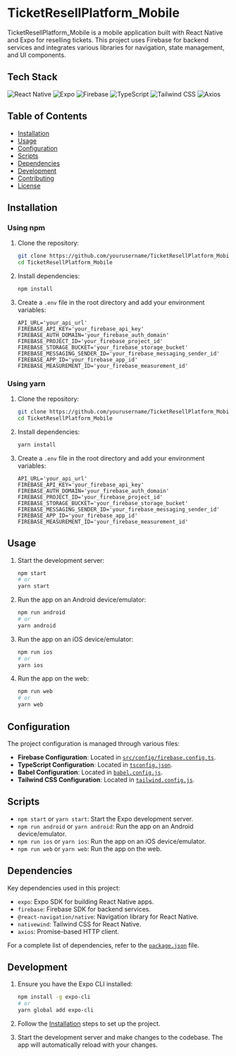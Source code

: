 # TicketResellPlatform_Mobile

TicketResellPlatform_Mobile is a mobile application built with React Native and Expo for reselling tickets. This project uses Firebase for backend services and integrates various libraries for navigation, state management, and UI components.

## Tech Stack

![React Native](https://img.shields.io/badge/React%20Native-20232A?style=for-the-badge&logo=react&logoColor=61DAFB)
![Expo](https://img.shields.io/badge/Expo-1B1F23?style=for-the-badge&logo=expo&logoColor=white)
![Firebase](https://img.shields.io/badge/Firebase-FFCA28?style=for-the-badge&logo=firebase&logoColor=white)
![TypeScript](https://img.shields.io/badge/TypeScript-007ACC?style=for-the-badge&logo=typescript&logoColor=white)
![Tailwind CSS](https://img.shields.io/badge/Tailwind_CSS-38B2AC?style=for-the-badge&logo=tailwind-css&logoColor=white)
![Axios](https://img.shields.io/badge/Axios-5A29E4?style=for-the-badge&logo=axios&logoColor=white)


## Table of Contents

- [Installation](#installation)
- [Usage](#usage)
- [Configuration](#configuration)
- [Scripts](#scripts)
- [Dependencies](#dependencies)
- [Development](#development)
- [Contributing](#contributing)
- [License](#license)

## Installation

### Using npm

1. Clone the repository:
    ```sh
    git clone https://github.com/yourusername/TicketResellPlatform_Mobile.git
    cd TicketResellPlatform_Mobile
    ```

2. Install dependencies:
    ```sh
    npm install
    ```

3. Create a `.env` file in the root directory and add your environment variables:
    ```env
    API_URL='your_api_url'
    FIREBASE_API_KEY='your_firebase_api_key'
    FIREBASE_AUTH_DOMAIN='your_firebase_auth_domain'
    FIREBASE_PROJECT_ID='your_firebase_project_id'
    FIREBASE_STORAGE_BUCKET='your_firebase_storage_bucket'
    FIREBASE_MESSAGING_SENDER_ID='your_firebase_messaging_sender_id'
    FIREBASE_APP_ID='your_firebase_app_id'
    FIREBASE_MEASUREMENT_ID='your_firebase_measurement_id'
    ```

### Using yarn

1. Clone the repository:
    ```sh
    git clone https://github.com/yourusername/TicketResellPlatform_Mobile.git
    cd TicketResellPlatform_Mobile
    ```

2. Install dependencies:
    ```sh
    yarn install
    ```

3. Create a `.env` file in the root directory and add your environment variables:
    ```env
    API_URL='your_api_url'
    FIREBASE_API_KEY='your_firebase_api_key'
    FIREBASE_AUTH_DOMAIN='your_firebase_auth_domain'
    FIREBASE_PROJECT_ID='your_firebase_project_id'
    FIREBASE_STORAGE_BUCKET='your_firebase_storage_bucket'
    FIREBASE_MESSAGING_SENDER_ID='your_firebase_messaging_sender_id'
    FIREBASE_APP_ID='your_firebase_app_id'
    FIREBASE_MEASUREMENT_ID='your_firebase_measurement_id'
    ```

## Usage

1. Start the development server:
    ```sh
    npm start
    # or
    yarn start
    ```

2. Run the app on an Android device/emulator:
    ```sh
    npm run android
    # or
    yarn android
    ```

3. Run the app on an iOS device/emulator:
    ```sh
    npm run ios
    # or
    yarn ios
    ```

4. Run the app on the web:
    ```sh
    npm run web
    # or
    yarn web
    ```

## Configuration

The project configuration is managed through various files:

- **Firebase Configuration**: Located in [`src/config/firebase.config.ts`](src/config/firebase.config.ts).
- **TypeScript Configuration**: Located in [`tsconfig.json`](tsconfig.json).
- **Babel Configuration**: Located in [`babel.config.js`](babel.config.js).
- **Tailwind CSS Configuration**: Located in [`tailwind.config.js`](tailwind.config.js).

## Scripts

- `npm start` or `yarn start`: Start the Expo development server.
- `npm run android` or `yarn android`: Run the app on an Android device/emulator.
- `npm run ios` or `yarn ios`: Run the app on an iOS device/emulator.
- `npm run web` or `yarn web`: Run the app on the web.

## Dependencies

Key dependencies used in this project:

- `expo`: Expo SDK for building React Native apps.
- `firebase`: Firebase SDK for backend services.
- `@react-navigation/native`: Navigation library for React Native.
- `nativewind`: Tailwind CSS for React Native.
- `axios`: Promise-based HTTP client.

For a complete list of dependencies, refer to the [`package.json`](package.json) file.

## Development

1. Ensure you have the Expo CLI installed:
    ```sh
    npm install -g expo-cli
    # or
    yarn global add expo-cli
    ```

2. Follow the [Installation](#installation) steps to set up the project.

3. Start the development server and make changes to the codebase. The app will automatically reload with your changes.